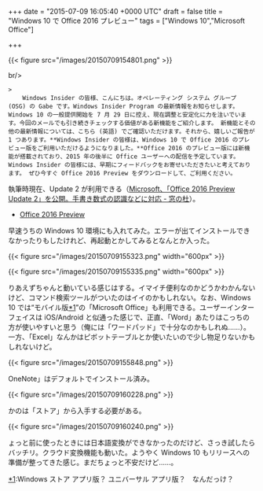 
+++
date = "2015-07-09 16:05:40 +0000 UTC"
draft = false
title = "Windows 10 で Office 2016 プレビュー"
tags = ["Windows 10","Microsoft Office"]

+++


{{< figure src="/images/20150709154801.png"  >}}

br/>


    >
        Windows Insider の皆様、こんにちは。オペレーティング システム グループ (OSG) の Gabe です。Windows Insider Program の最新情報をお知らせします。 Windows 10 の一般提供開始を 7 月 29 日に控え、現在調整と安定化に力を注いでいます。今回のメールでも引き続きチェックする価値がある新機能をご紹介します。 新機能とその他の最新情報については、こちら (英語) でご確認いただけます。それから、嬉しいご報告が 1 つあります。**Windows Insider の皆様は、Windows 10 で Office 2016 のプレビュー版をご利用いただけるようになりました。**Office 2016 のプレビュー版には新機能が搭載されており、2015 年の後半に Office ユーザーへの配信を予定しています。 Windows Insider の皆様には、早期にフィードバックをお寄せいただきたいと考えております。 ぜひ今すぐ Office 2016 Preview をダウンロードして、ご利用ください。

    
執筆時現在、Update 2 が利用できる（<a href="http://www.forest.impress.co.jp/docs/news/20150702_709931.html">Microsoft、「Office 2016 Preview Update 2」を公開。手書き数式の認識などに対応 - 窓の杜</a>）。

<ul>
<li><a href="https://products.office.com/ja-jp/office-2016-preview">Office 2016 Preview</a></li>
</ul>早速うちの Windows 10 環境にも入れてみた。エラーが出てインストールできなかったりもしたけれど、再起動とかしてみるとなんとか入った。

{{< figure src="/images/20150709155323.png" width="600px" >}}

{{< figure src="/images/20150709155335.png" width="600px" >}}

りあえずちゃんと動いている感じはする。イマイチ便利なのかどうかわかんないけど、コマンド検索ツールがついたのはイイのかもしれない。なお、Windows 10 では“モバイル版<a href="#f-01532578" name="fn-01532578" title="Windows ストア アプリ版？ ユニバーサル アプリ版？　なんだっけ？">*1</a>”の「Microsoft Office」も利用できる。ユーザーインターフェイスは iOS/Android と似通った感じで、正直、「Word」あたりはこっちの方が使いやすいと思う（俺には「ワードパッド」で十分なのかもしれぬ……）。一方、「Excel」なんかはピボットテーブルとか使いたいので少し物足りないかもしれないけど。

{{< figure src="/images/20150709155848.png"  >}}

OneNote」はデフォルトでインストール済み。

{{< figure src="/images/20150709160228.png"  >}}

かのは「ストア」から入手する必要がある。

{{< figure src="/images/20150709160240.png"  >}}

ょっと前に使ったときには日本語変換ができなかったのだけど、さっき試したらバッチリ。クラウド変換機能も動いた。ようやく Windows 10 もリリースへの準備が整ってきた感じ。まだちょっと不安だけど……。
<div class="footnote">
<a href="#fn-01532578" name="f-01532578" class="footnote-number">*1</a><span class="footnote-delimiter">:</span><span class="footnote-text">Windows ストア アプリ版？ ユニバーサル アプリ版？　なんだっけ？</span>
</div>

